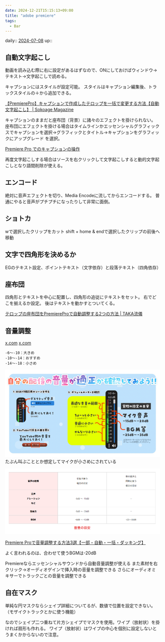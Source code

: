 ```yaml
---
date: 2024-12-21T15:15:13+09:00
title: "adobe premiere"
tags:
  - Bar
---
```


daily:: [2024-07-08](Daily_Note/2024-07-08.md)
up::

## 自動文字起こし
動画を読み込む際に右に設定があるはずなので、ONにしておけばウィンドウ→テキスト→文字起こしで読める。

キャプションにはスタイルが設定可能。
スタイルはキャプション編集後、トラックスタイルの＋から追加できる。

[【PremierePro】キャプションで作成したテロップを一括で変更する方法【自動文字起こし】 | Sokoage Magazine](https://sokoage.com/magazine/pr_autotelopchange/)

キャプションのままだと座布団（背景）に諸々のエフェクトを掛けられない。
座布団にエフェクトを掛ける場合はタイムラインかエッセンシャルグラフィックスでキャプションを選択→グラフィックとタイトル→キャプションをグラフィックにアップグレード を選択。

[Premiere Pro でのキャプションの操作](https://helpx.adobe.com/jp/premiere-pro/using/working-with-captions.html)

再度文字起こしする場合はソースを右クリックして文字起こしすると動的文字起こしとなり語間削除が使える。

## エンコード
絶対に音声エフェクトを切り、Media Encodeに流してからエンコードする。
普通にやると音声がプチプチになったりして非常に面倒。

## ショトカ
wで選択したクリップをカット
shift + home & endで選択したクリップの前後へ移動

## 文字で四角形を決めるか
EGのテキスト設定、ポイントテキスト（文字依存）と段落テキスト（四角依存）

## 座布団
四角形とテキストを中心に配置し、四角形の追従にテキストをセット。
右でどこを揃えるか設定。
後はテキストを動かすとついてくる。

[テロップの座布団をPremiereProで自動調整する2つの方法 | TAKA流儀](https://taka-creative.com/telop-base-adjustment/)

## 音量調整
[x.com](https://x.com/kentax/status/1799371697486987755)
[x.com](https://x.com/tanukichimaru22/status/1821185410753851399)

```
-6〜-10：大きめ
-10〜-14：おすすめ
-14〜-18：小さめ
```

![](../../image/GPim9PybQAAT36Q.jpg)
たぶん叫ぶこととか想定してマイクが小さめにされている

![](../../image/Pasted%20image%2020240814191434.png)

[Premiere Proで音量調整する方法3選【一部・自動・一括・ダッキング】](https://soho-biyori.com/premiere-pro-onryoutyousei)

よく言われるのは、合わせて使うBGMは-20dB

Premiereならエッセンシャルサウンドから自動音量調整が使える
また素材を右クリック→オーディオゲインで挿入時の音量を調整できる
さらにオーディオミキサーでトラックごとの音量を調整できる

## 自在マスク
単純な円マスクならシェイプ詳細についてるが、数値で位置を設定できない。（モザイクトラックとかに使う機能）

なのでシェイプ二つ重ねて片方シェイプでマスクを使用。ワイプ（放射状）を掛ければ扇形も作れる。
ワイプ（放射状）はワイプの中心を個別に設定しないとうまくかからないので注意。

